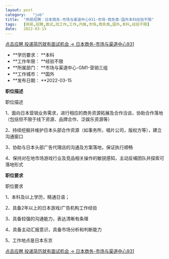 ```yaml
---
layout:	post
category:	"job"
title:	"网易招聘：日本商务-市场与渠道中心931-市场-商务类-国外本科经验不限"
tags:	[网易,招聘,面试,找工作,工作,内推,市场,商务类,国外,本科,经验不限]
date:	2022-03-15
---
```


[点击应聘 投递简历就有面试机会 ->  日本商务-市场与渠道中心931](http://mobile.bole.netease.com/bole/boleDetail?id=38448&employeeId=346f03c3cda5f04c&key=all)



- **学历要求： **本科
- **工作年限： **经验不限
- **所属部门： **市场与渠道中心-GM1-营销三组
- **工作城市： **国外
- **发布日期： **2022-03-15



**职位描述**

职位描述

1、面向日本营销业务需求，进行相应的商务资源拓展及合作洽谈，协助合作落地（包括但不限于线下资源、品牌合作、泛娱乐资源等）

2、持续挖掘并维护日本头部合作资源（如事务所，唱片公司，版权方等），建立沟通窗口

3、协助与日本头部广告代理店的沟通及方案落地，保证执行顺畅

4、保持对在地市场游戏行业及竞品相关操作的敏锐感知，主动反哺团队并探索可落地形式





**职位要求**

职位要求

1、本科及以上学历，精通日语；

2、具备2年以上的日本游戏/广告机构工作经验

3、具备较强的沟通能力，表达清晰有条理

4、具备主动汇报意识，具备市场分析和判断能力

5、工作地点是日本东京



[点击应聘 投递简历就有面试机会 ->  日本商务-市场与渠道中心931](http://mobile.bole.netease.com/bole/boleDetail?id=38448&employeeId=346f03c3cda5f04c&key=all)